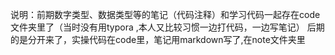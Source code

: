 说明：前期数字类型、数据类型等的笔记（代码注释）和学习代码一起存在code文件夹里了（当时没有用typora ,本人又比较习惯一边打代码，一边写笔记）
后期的是分开来了，实操代码在code里，笔记用markdown写了,在note文件夹里
